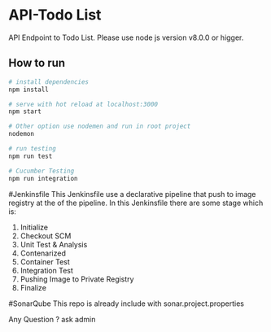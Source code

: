 # API-Todo List
API Endpoint to Todo List. Please use node js version v8.0.0 or higger.

## How to run
``` bash
# install dependencies
npm install

# serve with hot reload at localhost:3000
npm start

# Other option use nodemen and run in root project
nodemon

# run testing
npm run test

# Cucumber Testing
npm run integration

```

#Jenkinsfile
This Jenkinsfile use a declarative pipeline that push to image registry at the of the pipeline.
In this Jenkinsfile there are some stage which is:
1. Initialize
2. Checkout SCM
3. Unit Test & Analysis
4. Contenarized
5. Container Test
6. Integration Test
7. Pushing Image to Private Registry
8. Finalize

#SonarQube
This repo is already include with sonar.project.properties

Any Question ? ask admin